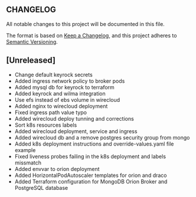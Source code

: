 ## CHANGELOG

All notable changes to this project will be documented in this file.

The format is based on [Keep a Changelog](https://keepachangelog.com/en/1.0.0/),
and this project adheres to [Semantic Versioning](https://semver.org/spec/v2.0.0.html).

## [Unreleased]

- Change default keyrock secrets
- Added ingress network policy to broker pods
- Added mysql db for keyrock to terraform
- Added keyrock and wilma integration
- Use efs instead of ebs volume in wirecloud
- Added nginx to wirecloud deployment
- Fixed ingress path value typo
- Added wirecloud deploy tunning and corrections
- Sort k8s resources labels
- Added wirecloud deployment, service and ingress
- Added wirecloud db and a remove postgres security group from mongo
- Added k8s deployment instructions and override-values.yaml file example
- Fixed liveness probes failing in the k8s deployment and labels missmatch
- Added envvar to orion deployment
- Added HorizontalPodAutoscaler templates for orion and draco
- Added Terraform configuration for MongoDB Orion Broker and PostgreSQL database
